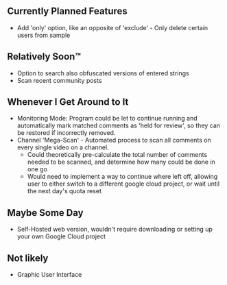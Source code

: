 ## Currently Planned Features
* Add 'only' option, like an opposite of 'exclude' - Only delete certain users from sample


## Relatively Soon™
* Option to search also obfuscated versions of entered strings
* Scan recent community posts

## Whenever I Get Around to It
* Monitoring Mode: Program could be let to continue running and automatically mark matched comments as 'held for review', so they can be restored if incorrectly removed.
* Channel 'Mega-Scan' - Automated process to scan all comments on every single video on a channel.
   * Could theoretically pre-calculate the total number of comments needed to be scanned, and determine how many could be done in one go
   * Would need to implement a way to continue where left off, allowing user to either switch to a different google cloud project, or wait until the next day's quota reset

## Maybe Some Day
* Self-Hosted web version, wouldn't require downloading or setting up your own Google Cloud project

## Not likely
* Graphic User Interface


